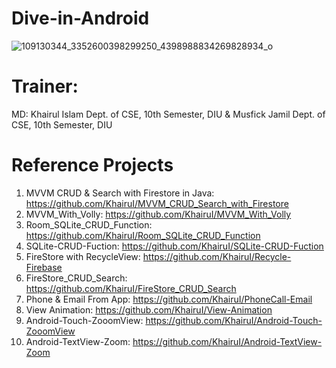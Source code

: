 # Dive-in-Android
![109130344_3352600398299250_4398988834269828934_o](https://user-images.githubusercontent.com/48696824/96034429-5ab13680-0e83-11eb-89bb-24be26d51553.jpg)


# Trainer:
MD: Khairul Islam
Dept. of CSE, 10th Semester, DIU
 &
Musfick Jamil
Dept. of CSE, 10th Semester, DIU 

# Reference Projects
01. MVVM CRUD & Search with Firestore in Java: https://github.com/KhairuI/MVVM_CRUD_Search_with_Firestore
02. MVVM_With_Volly: https://github.com/KhairuI/MVVM_With_Volly
03. Room_SQLite_CRUD_Function: https://github.com/KhairuI/Room_SQLite_CRUD_Function
04. SQLite-CRUD-Fuction: https://github.com/KhairuI/SQLite-CRUD-Fuction
05. FireStore with RecycleView: https://github.com/KhairuI/Recycle-Firebase
06. FireStore_CRUD_Search: https://github.com/KhairuI/FireStore_CRUD_Search
07. Phone & Email From App: https://github.com/KhairuI/PhoneCall-Email
08. View Animation: https://github.com/KhairuI/View-Animation
09. Android-Touch-ZooomView: https://github.com/KhairuI/Android-Touch-ZooomView
10. Android-TextView-Zoom: https://github.com/KhairuI/Android-TextView-Zoom
